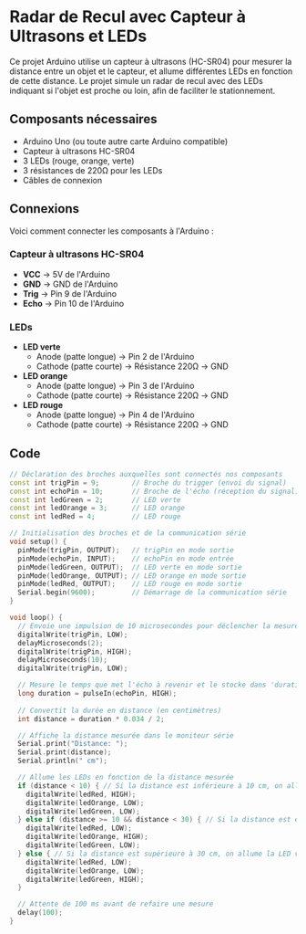 # Radar de Recul avec Capteur à Ultrasons et LEDs

Ce projet Arduino utilise un capteur à ultrasons (HC-SR04) pour mesurer la distance entre un objet et le capteur, et allume différentes LEDs en fonction de cette distance. Le projet simule un radar de recul avec des LEDs indiquant si l'objet est proche ou loin, afin de faciliter le stationnement.

## Composants nécessaires

- Arduino Uno (ou toute autre carte Arduino compatible)
- Capteur à ultrasons HC-SR04
- 3 LEDs (rouge, orange, verte)
- 3 résistances de 220Ω pour les LEDs
- Câbles de connexion

## Connexions

Voici comment connecter les composants à l'Arduino :

### Capteur à ultrasons HC-SR04

- **VCC** → 5V de l'Arduino
- **GND** → GND de l'Arduino
- **Trig** → Pin 9 de l'Arduino
- **Echo** → Pin 10 de l'Arduino

### LEDs

- **LED verte**
  - Anode (patte longue) → Pin 2 de l'Arduino
  - Cathode (patte courte) → Résistance 220Ω → GND
- **LED orange**
  - Anode (patte longue) → Pin 3 de l'Arduino
  - Cathode (patte courte) → Résistance 220Ω → GND
- **LED rouge**
  - Anode (patte longue) → Pin 4 de l'Arduino
  - Cathode (patte courte) → Résistance 220Ω → GND

## Code

```cpp
// Déclaration des broches auxquelles sont connectés nos composants
const int trigPin = 9;        // Broche du trigger (envoi du signal)
const int echoPin = 10;       // Broche de l'écho (réception du signal)
const int ledGreen = 2;       // LED verte
const int ledOrange = 3;      // LED orange
const int ledRed = 4;         // LED rouge

// Initialisation des broches et de la communication série
void setup() {
  pinMode(trigPin, OUTPUT);   // trigPin en mode sortie
  pinMode(echoPin, INPUT);    // echoPin en mode entrée
  pinMode(ledGreen, OUTPUT);  // LED verte en mode sortie
  pinMode(ledOrange, OUTPUT); // LED orange en mode sortie
  pinMode(ledRed, OUTPUT);    // LED rouge en mode sortie
  Serial.begin(9600);         // Démarrage de la communication série
}

void loop() {
  // Envoie une impulsion de 10 microsecondes pour déclencher la mesure du capteur
  digitalWrite(trigPin, LOW);
  delayMicroseconds(2);
  digitalWrite(trigPin, HIGH);
  delayMicroseconds(10);
  digitalWrite(trigPin, LOW);

  // Mesure le temps que met l'écho à revenir et le stocke dans 'duration'
  long duration = pulseIn(echoPin, HIGH);
  
  // Convertit la durée en distance (en centimètres)
  int distance = duration * 0.034 / 2;

  // Affiche la distance mesurée dans le moniteur série
  Serial.print("Distance: ");
  Serial.print(distance);
  Serial.println(" cm");

  // Allume les LEDs en fonction de la distance mesurée
  if (distance < 10) { // Si la distance est inférieure à 10 cm, on allume la LED rouge
    digitalWrite(ledRed, HIGH);
    digitalWrite(ledOrange, LOW);
    digitalWrite(ledGreen, LOW);
  } else if (distance >= 10 && distance < 30) { // Si la distance est entre 10 et 30 cm, on allume la LED orange
    digitalWrite(ledRed, LOW);
    digitalWrite(ledOrange, HIGH);
    digitalWrite(ledGreen, LOW);
  } else { // Si la distance est supérieure à 30 cm, on allume la LED verte
    digitalWrite(ledRed, LOW);
    digitalWrite(ledOrange, LOW);
    digitalWrite(ledGreen, HIGH);
  }

  // Attente de 100 ms avant de refaire une mesure
  delay(100);
}
